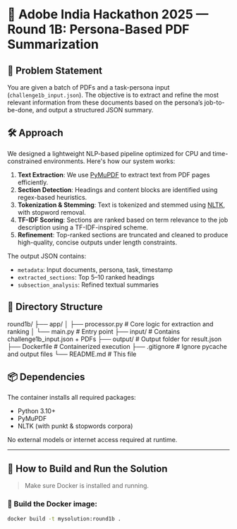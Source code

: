 # 🧠 Adobe India Hackathon 2025 — Round 1B: Persona-Based PDF Summarization

## 📌 Problem Statement

You are given a batch of PDFs and a task-persona input (`challenge1b_input.json`). The objective is to extract and refine the most relevant information from these documents based on the persona’s job-to-be-done, and output a structured JSON summary.

## 🛠️ Approach

We designed a lightweight NLP-based pipeline optimized for CPU and time-constrained environments. Here's how our system works:

1. **Text Extraction**: We use [PyMuPDF](https://pymupdf.readthedocs.io/) to extract text from PDF pages efficiently.
2. **Section Detection**: Headings and content blocks are identified using regex-based heuristics.
3. **Tokenization & Stemming**: Text is tokenized and stemmed using [NLTK](https://www.nltk.org/), with stopword removal.
4. **TF-IDF Scoring**: Sections are ranked based on term relevance to the job description using a TF-IDF-inspired scheme.
5. **Refinement**: Top-ranked sections are truncated and cleaned to produce high-quality, concise outputs under length constraints.

The output JSON contains:
- `metadata`: Input documents, persona, task, timestamp
- `extracted_sections`: Top 5–10 ranked headings
- `subsection_analysis`: Refined textual summaries

## 📁 Directory Structure
round1b/
├── app/
│ ├── processor.py # Core logic for extraction and ranking
│ └── main.py # Entry point
├── input/ # Contains challenge1b_input.json + PDFs
├── output/ # Output folder for result.json
├── Dockerfile # Containerized execution
├── .gitignore # Ignore pycache and output files
└── README.md # This file


## 📦 Dependencies

The container installs all required packages:

- Python 3.10+
- PyMuPDF
- NLTK (with punkt & stopwords corpora)

No external models or internet access required at runtime.

---

## 🐳 How to Build and Run the Solution

> Make sure Docker is installed and running.

### 🧱 Build the Docker image:

```bash
docker build -t mysolution:round1b .

